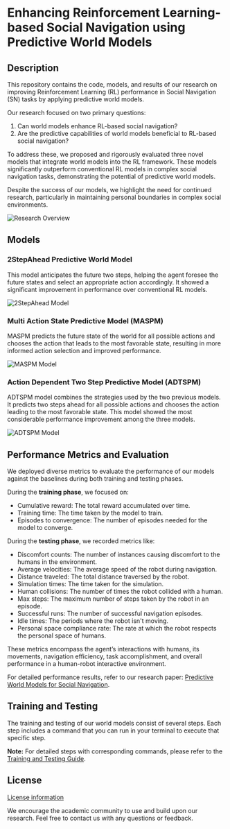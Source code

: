 # Enhancing Reinforcement Learning-based Social Navigation using Predictive World Models



## Description
This repository contains the code, models, and results of our research on improving Reinforcement Learning (RL) performance in Social Navigation (SN) tasks by applying predictive world models.



Our research focused on two primary questions: 
1. Can world models enhance RL-based social navigation?
2. Are the predictive capabilities of world models beneficial to RL-based social navigation?



To address these, we proposed and rigorously evaluated three novel models that integrate world models into the RL framework. These models significantly outperform conventional RL models in complex social navigation tasks, demonstrating the potential of predictive world models.



Despite the success of our models, we highlight the need for continued research, particularly in maintaining personal boundaries in complex social environments.



![Research Overview](images/overview.jpg)



## Models



### 2StepAhead Predictive World Model
This model anticipates the future two steps, helping the agent foresee the future states and select an appropriate action accordingly. It showed a significant improvement in performance over conventional RL models.



![2StepAhead Model](images/2StepAhead.jpg)



### Multi Action State Predictive Model (MASPM)
MASPM predicts the future state of the world for all possible actions and chooses the action that leads to the most favorable state, resulting in more informed action selection and improved performance.



![MASPM Model](images/MASPM.jpg)



### Action Dependent Two Step Predictive Model (ADTSPM)
ADTSPM model combines the strategies used by the two previous models. It predicts two steps ahead for all possible actions and chooses the action leading to the most favorable state. This model showed the most considerable performance improvement among the three models.



![ADTSPM Model](images/ADTSPM.jpg)



## Performance Metrics and Evaluation
We deployed diverse metrics to evaluate the performance of our models against the baselines during both training and testing phases.



During the **training phase**, we focused on:
- Cumulative reward: The total reward accumulated over time.
- Training time: The time taken by the model to train.
- Episodes to convergence: The number of episodes needed for the model to converge.



During the **testing phase**, we recorded metrics like:
- Discomfort counts: The number of instances causing discomfort to the humans in the environment.
- Average velocities: The average speed of the robot during navigation.
- Distance traveled: The total distance traversed by the robot.
- Simulation times: The time taken for the simulation.
- Human collisions: The number of times the robot collided with a human.
- Max steps: The maximum number of steps taken by the robot in an episode.
- Successful runs: The number of successful navigation episodes.
- Idle times: The periods where the robot isn't moving.
- Personal space compliance rate: The rate at which the robot respects the personal space of humans.



These metrics encompass the agent’s interactions with humans, its movements, navigation efficiency, task accomplishment, and overall performance in a human-robot interactive environment.



For detailed performance results, refer to our research paper: [Predictive World Models for Social Navigation](PAPER_LINK.md).



## Training and Testing
The training and testing of our world models consist of several steps. Each step includes a command that you can run in your terminal to execute that specific step.



**Note:** For detailed steps with corresponding commands, please refer to the [Training and Testing Guide](TRAINING_TESTING.md).



## License
[License information](LICENSE.md)



We encourage the academic community to use and build upon our research. Feel free to contact us with any questions or feedback.
 

